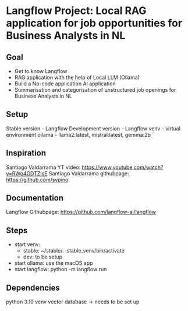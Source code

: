 # Langflow Project: Local RAG application for job opportunities for Business Analysts in NL

## Goal
- Get to know Langflow
- RAG application with the help of Local LLM (Ollama)
- Build a No-code application AI application
- Summarisation and categorisation of unstructured job openings for Business Analysts in NL

## Setup
Stable version - Langflow
Development version - Langflow
venv - virtual environment
ollama - llama2:latest, mistral:latest, gemma:2b

## Inspiration
Santiago Valdarrama YT video: https://www.youtube.com/watch?v=RWo4GDTZIsE
Santiago Valdarrama githubpage: https://github.com/svpino

## Documentation
Langflow Githubpage: https://github.com/langflow-ai/langflow

## Steps

- start venv:
    * stable: ~/stable/. .stable_venv/bin/activate
    * dev: to be setup 
- start ollama: use the macOS app
- start langflow: python -m langflow run

## Dependencies
python 3.10
venv
vector database -> needs to be set up
